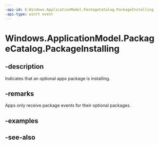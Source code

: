 ```yaml
---
-api-id: E:Windows.ApplicationModel.PackageCatalog.PackageInstalling
-api-type: winrt event
---
```


<!-- Event syntax
public event Windows.Foundation.TypedEventHandler PackageInstalling<Windows.ApplicationModel.PackageCatalog,  Windows.ApplicationModel.PackageInstallingEventArgs>
-->

# Windows.ApplicationModel.PackageCatalog.PackageInstalling

## -description
Indicates that an optional appx package is installing.

## -remarks
Apps only receive package events for their optional packages.

## -examples

## -see-also
